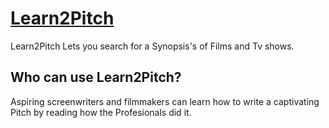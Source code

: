 # [Learn2Pitch](https://nebiyouelias.github.io/Learn2Pitch/) 


Learn2Pitch Lets you search for a Synopsis's of Films and Tv shows. 

## Who can use Learn2Pitch?
 


Aspiring screenwriters and filmmakers can learn how to write a captivating Pitch by reading how the Profesionals did it. 
### 